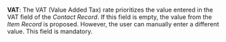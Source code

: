 **VAT**: The VAT (Value Added Tax) rate prioritizes the value entered in the VAT field of the *Contact Record*. If this field is empty, the value from the *Item Record* is proposed. However, the user can manually enter a different value. This field is mandatory.